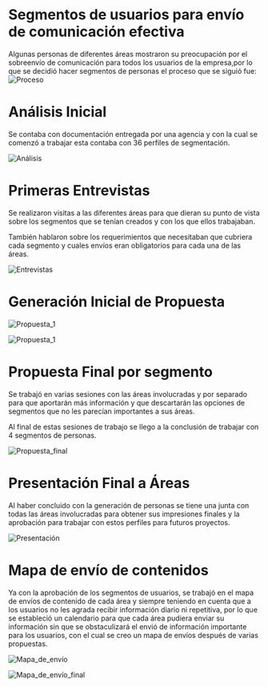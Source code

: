 # Segmentos de usuarios para envío de comunicación efectiva

Algunas personas de diferentes áreas mostraron su preocupación por el sobreenvío de comunicación para todos los usuarios de la empresa,por lo que se decidió hacer segmentos de personas el proceso que se siguió fue:
![Proceso](./img/1.png)

# Análisis Inicial

Se contaba con documentación entregada por una agencia y con la cual se comenzó a trabajar esta contaba con 36 perfiles de segmentación.

![Análisis](./img/2.png)

# Primeras Entrevistas
Se realizaron visitas a las diferentes áreas para que dieran su punto de vista sobre los segmentos que se tenían creados y con los que ellos trabajaban.

También hablaron sobre los requerimientos que necesitaban que cubriera cada segmento y cuales envíos eran obligatorios para cada una de las áreas.

![Entrevistas](./img/3.png)

# Generación Inicial de Propuesta

![Propuesta_1](./img/4.png)

![Propuesta_1](./img/5.png)

# Propuesta Final por segmento

Se trabajó en varias sesiones con las áreas involucradas y por separado para que aportarán más información y que descartarán las opciones de segmentos que no les parecían importantes a sus áreas.

Al final de estas sesiones de trabajo se llego a la conclusión de trabajar con 4 segmentos de personas.

![Propuesta_final](./img/6.png)

# Presentación Final a Áreas

Al haber concluido con la generación de personas se tiene una junta con todas las áreas involucradas para obtener sus impresiones finales y la aprobación para trabajar con estos perfiles para futuros proyectos.

![Presentación](./img/7.png)

# Mapa de envío de contenidos

Ya con la aprobación de los segmentos de usuarios, se trabajó en el mapa de envíos de contenido de cada área y siempre teniendo en cuenta que a los usuarios no les agrada recibir información diario ni repetitiva, por lo que se estableció un calendario para que cada área pudiera enviar su información sin que se obstaculizará el envió de información importante para los usuarios, con el cual se creo un mapa de envíos después de varias propuestas.

![Mapa_de_envío](./img/8.png)

![Mapa_de_envío_final](./img/9.png)
